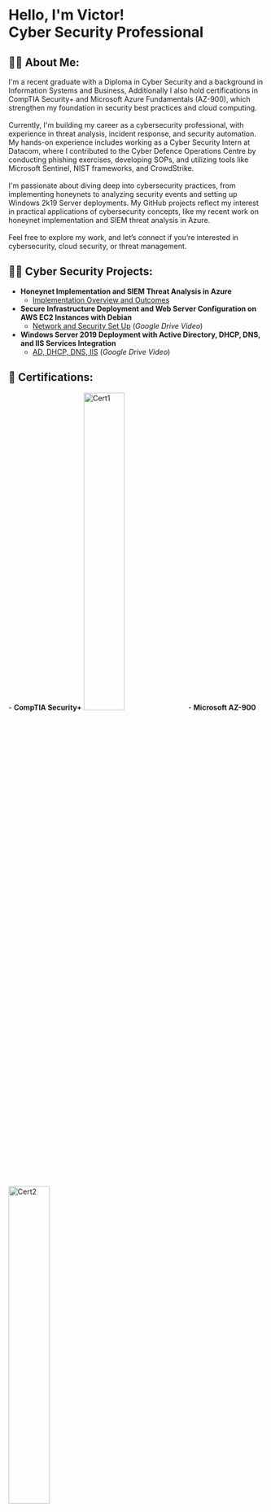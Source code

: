 <h1>Hello, I'm Victor! <br/><a>Cyber Security Professional</a>

<h2>👨‍💻 About Me:</h2>
I'm a recent graduate with a Diploma in Cyber Security and a background in Information Systems and Business, Additionally I also hold certifications in CompTIA Security+ and Microsoft Azure Fundamentals (AZ-900), which strengthen my foundation in security best practices and cloud computing. 
<br />
<br />
Currently, I'm building my career as a cybersecurity professional, with experience in threat analysis, incident response, and security automation. My hands-on experience includes working as a Cyber Security Intern at Datacom, where I contributed to the Cyber Defence Operations Centre by conducting phishing exercises, developing SOPs, and utilizing tools like Microsoft Sentinel, NIST frameworks, and CrowdStrike.
<br />
<br />
I'm passionate about diving deep into cybersecurity practices, from implementing honeynets to analyzing security events and setting up Windows 2k19 Server deployments. My GitHub projects reflect my interest in practical applications of cybersecurity concepts, like my recent work on honeynet implementation and SIEM threat analysis in Azure.
<br />
<br />
Feel free to explore my work, and let’s connect if you’re interested in cybersecurity, cloud security, or threat management.

<h2>👨‍💻 Cyber Security Projects:</h2>

- <b>Honeynet Implementation and SIEM Threat Analysis in Azure</b>
  - [Implementation Overview and Outcomes](https://github.com/VictorAlegado/HoneynetLab) 
- <b>Secure Infrastructure Deployment and Web Server
Configuration on AWS EC2 Instances with Debian</b>
  - [Network and Security Set Up](https://drive.google.com/file/d/1Lw7wfgYXKKeI_UOh6Rkfa6rw_xcTgu06/view?usp=sharing) (_Google Drive Video_)
- <b>Windows Server 2019 Deployment with Active
Directory, DHCP, DNS, and IIS Services Integration</b>
  - [AD, DHCP, DNS, IIS](https://drive.google.com/file/d/1weUHbTAUo4rqtZkqT5eMX5xGeMemYvTx/view) (_Google Drive Video_)


<h2>📃 Certifications:</h2>
- <b>CompTIA Security+</b>
<img src="https://i.imgur.com/xLLg4qb.png" height="40%" width="40%" alt="Cert1"/>
- <b>Microsoft AZ-900</b>
<img src="https://i.imgur.com/MCOFZsO.png" height="40%" width="40%" alt="Cert2"/>
